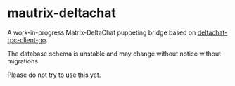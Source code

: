 # mautrix-deltachat
A work-in-progress Matrix-DeltaChat puppeting bridge based on [deltachat-rpc-client-go](https://github.com/deltachat/deltachat-rpc-client-go/).

The database schema is unstable and may change without notice without migrations.

Please do not try to use this yet.
